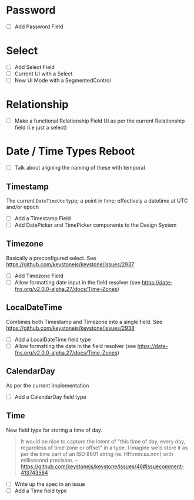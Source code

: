 # Password

- [ ] Add Password Field

# Select

- [ ] Add Select Field
- [ ] Current UI with a Select
- [ ] New UI Mode with a SegmentedControl

# Relationship

- [ ] Make a functional Relationship Field UI as per the current Relationship field (i.e just a select)

# Date / Time Types Reboot

- [ ] Talk about aligning the naming of these with temporal

## Timestamp

The current `DateTimeUtc` type; a point in time; effectively a datetime at UTC and/or epoch

- [ ] Add a Timestamp Field
- [ ] Add DatePicker and TimePicker components to the Design System

## Timezone

Basically a preconfigured select. See <https://github.com/keystonejs/keystone/issues/2937>

- [ ] Add Timezone Field
- [ ] Allow formatting date input in the field resolver (see <https://date-fns.org/v2.0.0-alpha.27/docs/Time-Zones>)

## LocalDateTime

Combines both Timestamp and Timezone into a single field. See <https://github.com/keystonejs/keystone/issues/2938>

- [ ] Add a LocalDateTime field type
- [ ] Allow formatting the date in the field resolver (see <https://date-fns.org/v2.0.0-alpha.27/docs/Time-Zones>)

## CalendarDay

As per the current implementation

- [ ] Add a CalendarDay field type

## Time

New field type for storing a time of day.

> It would be nice to capture the intent of "this time of day, every day, regardless of time zone or offset" in a type.
> I imagine we'd store it as per the time part of an ISO 8601 string (ie. HH:mm:ss.nnn) with millisecond precision.
> – <https://github.com/keystonejs/keystone/issues/46#issuecomment-413743564>

- [ ] Write up the spec in an issue
- [ ] Add a Time field type
